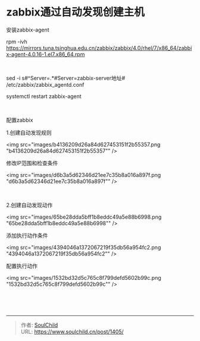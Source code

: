 # zabbix通过自动发现创建主机

<!--more-->
安装zabbix-agent

rpm -ivh https://mirrors.tuna.tsinghua.edu.cn/zabbix/zabbix/4.0/rhel/7/x86_64/zabbix-agent-4.0.16-1.el7.x86_64.rpm

&nbsp;

sed -i s#^Server=.*#Server=zabbix-server地址# /etc/zabbix/zabbix_agentd.conf

systemctl restart zabbix-agent

&nbsp;

配置zabbix

1.创建自动发现规则

<img src="images/b4136209d26a84d627453151f2b55357.png "b4136209d26a84d627453151f2b55357"" />

修改IP范围和检查条件

<img src="images/d6b3a5d62346d21ee7c35b8a016a897f.png "d6b3a5d62346d21ee7c35b8a016a897f"" />

&nbsp;

2.创建自动发现动作

<img src="images/65be28dda5bff1b8eddc49a5e88b6998.png "65be28dda5bff1b8eddc49a5e88b6998"" />

添加执行动作条件

<img src="images/4394046a1372067219f35db56a954fc2.png "4394046a1372067219f35db56a954fc2"" />

配置执行动作

<img src="images/1532bd32d5c765c8f799defd5602b99c.png "1532bd32d5c765c8f799defd5602b99c"" />

&nbsp;

&nbsp;


---

> 作者: [SoulChild](https://www.soulchild.cn)  
> URL: https://www.soulchild.cn/post/1405/  

